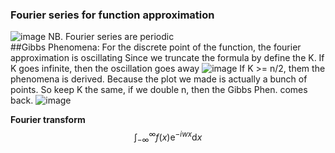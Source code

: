 ### Fourier series for function approximation
![image](https://github.com/ChunZhuo/Fourier/assets/118121876/43016ff2-24a2-4485-8430-77bab00ad130)
NB. Fourier series are periodic  
##Gibbs Phenomena:
For the discrete point of the function, the fourier approximation is oscillating
Since we truncate the formula by define the K.
If K goes infinite, then the oscillation goes away
![image](https://github.com/ChunZhuo/Fourier/assets/118121876/8481f818-aa73-4d2c-8a33-89e384fbcdba)
If K >= n/2, them the phenomena is derived.
Because the plot we made is actually a bunch of points.
So keep K the same, if we double n, then the Gibbs Phen. comes back.
![image](https://github.com/ChunZhuo/Fourier/assets/118121876/30015f1c-fc9f-4d1c-b5c1-0dcd075b2533)

**Fourier transform**
$$\int_{-\infty}^\infty f(x)\mathrm{e}^{-iwx}\mathrm{d}x$$
